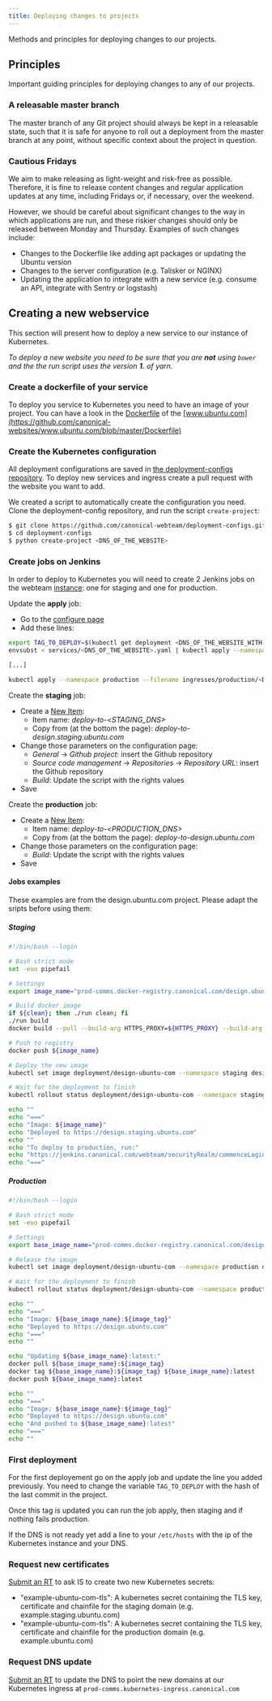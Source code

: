 ```yaml
---
title: Deploying changes to projects
---
```


Methods and principles for deploying changes to our projects.

## Principles

Important guiding principles for deploying changes to any of our projects.

### A releasable master branch

The master branch of any Git project should always be kept in a releasable state, such that it is safe for anyone to roll out a deployment from the master branch at any point, without specific context about the project in question.

### Cautious Fridays

We aim to make releasing as light-weight and risk-free as possible. Therefore, it is fine to release content changes and regular application updates at any time, including Fridays or, if necessary, over the weekend.

However, we should be careful about significant changes to the way in which applications are run, and these riskier changes should only be released between Monday and Thursday. Examples of such changes include:

- Changes to the Dockerfile like adding apt packages or updating the Ubuntu version
- Changes to the server configuration (e.g. Talisker or NGINX)
- Updating the application to integrate with a new service (e.g. consume an API, integrate with Sentry or logstash)

## Creating a new webservice

This section will present how to deploy a new service to our instance of Kubernetes.

*To deploy a new website you need to be sure that you are **not** using `bower` and the the run script uses the version **1.** of yarn.*

### Create a dockerfile of your service

To deploy you service to Kubernetes you need to have an image of your project. You can have a look in the [Dockerfile](https://docs.docker.com/engine/reference/builder/) of the [www.ubuntu.com](https://github.com/canonical-websites/www.ubuntu.com/blob/master/Dockerfile)

### Create the Kubernetes configuration

All deployment configurations are saved in [the deployment-configs repository](https://github.com/canonical-webteam/deployment-configs/). To deploy new services and ingress create a pull request with the website you want to add.

We created a script to automatically create the configuration you need. Clone the deployment-config repository, and run the script `create-project`:

```bash
$ git clone https://github.com/canonical-webteam/deployment-configs.git
$ cd deployment-configs
$ python create-project <DNS_OF_THE_WEBSITE>
```

### Create jobs on Jenkins

In order to deploy to Kubernetes you will need to create 2 Jenkins jobs on the webteam [instance](https://jenkins.canonical.com/webteam/): one for staging and one for production.

Update the **apply** job:
* Go to the [configure page](https://jenkins.canonical.com/webteam/job/apply-production-deployment-configs/configure)
* Add these lines:
```bash
export TAG_TO_DEPLOY=$(kubectl get deployment <DNS_OF_THE_WEBSITE_WITH-DASHES> --namespace production --output jsonpath="{.spec.template.spec.containers[*].image}" | grep -P -o '(?<=:)[^:]*$')
envsubst < services/<DNS_OF_THE_WEBSITE>.yaml | kubectl apply --namespace production --filename -

[...]

kubectl apply --namespace production --filename ingresses/production/<DNS_OF_THE_WEBSITE>.yaml
```

Create the **staging** job:

 * Create a [New Item](https://jenkins.canonical.com/webteam/view/all/newJob):
   * Item name: *deploy-to-<STAGING_DNS>*
   * Copy from (at the bottom the page): *deploy-to-design.staging.ubuntu.com*
 * Change those parameters on the configuration page:
   * *General* -> *Github project*: insert the Github repository
   * *Source code management* -> *Repositories* -> *Repository URL*: insert the Github repository
   * *Build*: Update the script with the rights values
 * Save

Create the **production** job:

 * Create a [New Item](https://jenkins.canonical.com/webteam/view/all/newJob):
   * Item name: *deploy-to-<PRODUCTION_DNS>*
   * Copy from (at the bottom the page): *deploy-to-design.ubuntu.com*
 * Change those parameters on the configuration page:
   * *Build*: Update the script with the rights values
 * Save

#### Jobs examples

These examples are from the design.ubuntu.com project. Please adapt the sripts before using them:

##### Staging

```bash
#!/bin/bash --login

# Bash strict mode
set -euo pipefail

# Settings
export image_name="prod-comms.docker-registry.canonical.com/design.ubuntu.com:${GIT_COMMIT}"

# Build docker image
if ${clean}; then ./run clean; fi
./run build
docker build --pull --build-arg HTTPS_PROXY=${HTTPS_PROXY} --build-arg COMMIT_ID=${GIT_COMMIT} --tag ${image_name} .

# Push to registry
docker push ${image_name}

# Deploy the new image
kubectl set image deployment/design-ubuntu-com --namespace staging design-ubuntu-com=${image_name}

# Wait for the deployment to finish
kubectl rollout status deployment/design-ubuntu-com --namespace staging --watch

echo ""
echo "==="
echo "Image: ${image_name}"
echo "Deployed to https://design.staging.ubuntu.com"
echo ""
echo "To deploy to production, run:"
echo "https://jenkins.canonical.com/webteam/securityRealm/commenceLogin?from=%2Fwebteam%2Fjob%2Fdeploy-to-design.ubuntu.com%2Fparambuild%2F%3Fimage_tag%3D${GIT_COMMIT}"
echo "==="
```

##### Production

```bash
#!/bin/bash --login

# Bash strict mode
set -euo pipefail

# Settings
export base_image_name="prod-comms.docker-registry.canonical.com/design.ubuntu.com"

# Release the image
kubectl set image deployment/design-ubuntu-com --namespace production design-ubuntu-com=${base_image_name}:${image_tag}

# Wait for the deployment to finish
kubectl rollout status deployment/design-ubuntu-com --namespace production --watch

echo ""
echo "==="
echo "Image: ${base_image_name}:${image_tag}"
echo "Deployed to https://design.ubuntu.com"
echo "==="
echo ""

echo "Updating ${base_image_name}:latest:"
docker pull ${base_image_name}:${image_tag}
docker tag ${base_image_name}:${image_tag} ${base_image_name}:latest
docker push ${base_image_name}:latest

echo ""
echo "==="
echo "Image: ${base_image_name}:${image_tag}"
echo "Deployed to https://design.ubuntu.com"
echo "And pushed to ${base_image_name}:latest"
echo "==="
echo ""
```

### First deployment

For the first deployement go on the apply job and update the line you added previously. You need to change the variable `TAG_TO_DEPLOY` with the hash of the last commit in the project. 

Once this tag is updated you can run the job apply, then staging and if nothing fails production.

If the DNS is not ready yet add a line to your `/etc/hosts` with the ip of the Kubernetes instance and your DNS.

### Request new certificates

[Submit an RT](https://wiki.canonical.com/ProductStrategyTeam/WebDevelopment/CreatingRTs) to ask IS to create two new Kubernetes secrets:

- "example-ubuntu-com-tls": A kubernetes secret containing the TLS key, certificate and chainfile for the staging domain (e.g. example.staging.ubuntu.com)
- "example-ubuntu-com-tls": A kubernetes secret containing the TLS key, certificate and chainfile for the production domain (e.g. example.ubuntu.com)

### Request DNS update

[Submit an RT](https://wiki.canonical.com/ProductStrategyTeam/WebDevelopment/CreatingRTs) to update the DNS to point the new domains at our Kubernetes ingress at `prod-comms.kubernetes-ingress.canonical.com`
